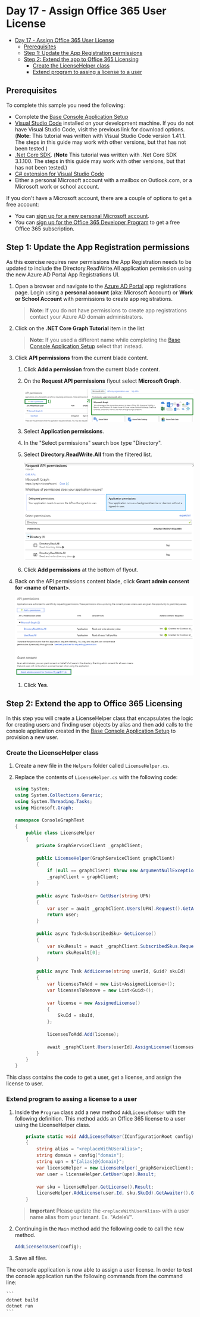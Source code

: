 # Day 17 - Assign Office 365 User License

- [Day 17 - Assign Office 365 User License](#day-17---assign-office-365-user-license)
  - [Prerequisites](#prerequisites)
  - [Step 1: Update the App Registration permissions](#step-1-update-the-app-registration-permissions)
  - [Step 2: Extend the app to Office 365 Licensing](#step-2-extend-the-app-to-office-365-licensing)
    - [Create the LicenseHelper class](#create-the-licensehelper-class)
    - [Extend program to assing a license to a user](#extend-program-to-assing-a-license-to-a-user)

## Prerequisites

To complete this sample you need the following:

- Complete the [Base Console Application Setup](../base-console-app/)
- [Visual Studio Code](https://code.visualstudio.com/) installed on your development machine. If you do not have Visual Studio Code, visit the previous link for download options. (**Note:** This tutorial was written with Visual Studio Code version 1.41.1. The steps in this guide may work with other versions, but that has not been tested.)
- [.Net Core SDK](https://dotnet.microsoft.com/download/dotnet-core/3.1#sdk-3.1.100). (**Note** This tutorial was written with .Net Core SDK 3.1.100.  The steps in this guide may work with other versions, but that has not been tested.)
- [C# extension for Visual Studio Code](https://marketplace.visualstudio.com/items?itemName=ms-vscode.csharp)
- Either a personal Microsoft account with a mailbox on Outlook.com, or a Microsoft work or school account.

If you don't have a Microsoft account, there are a couple of options to get a free account:

- You can [sign up for a new personal Microsoft account](https://signup.live.com/signup?wa=wsignin1.0&rpsnv=12&ct=1454618383&rver=6.4.6456.0&wp=MBI_SSL_SHARED&wreply=https://mail.live.com/default.aspx&id=64855&cbcxt=mai&bk=1454618383&uiflavor=web&uaid=b213a65b4fdc484382b6622b3ecaa547&mkt=E-US&lc=1033&lic=1).
- You can [sign up for the Office 365 Developer Program](https://developer.microsoft.com/office/dev-program) to get a free Office 365 subscription.

## Step 1: Update the App Registration permissions

As this exercise requires new permissions the App Registration needs to be updated to include the Directory.ReadWrite.All application permission using the new Azure AD Portal App Registrations UI.

1. Open a browser and navigate to the [Azure AD Portal](https://go.microsoft.com/fwlink/?linkid=2083908) app registrations page. Login using a **personal account** (aka: Microsoft Account) or **Work or School Account** with permissions to create app registrations.

    > **Note:** If you do not have permissions to create app registrations contact your Azure AD domain administrators.

1. Click on the **.NET Core Graph Tutorial** item in the list

    > **Note:** If you used a different name while completing the [Base Console Application Setup](../base-console-app/) select that instead.

1. Click **API permissions** from the current blade content.

    1. Click **Add a permission** from the current blade content.
    1. On the **Request API permissions** flyout select **Microsoft Graph**.

        ![Screenshot of selecting Microsoft Graph permission to add to app registration](Images/aad-create-app-05.png)

    1. Select **Application permissions**.
    1. In the "Select permissions" search box type "Directory".
    1. Select **Directory.ReadWrite.All** from the filtered list.

        ![Screenshot of adding application permission for Directory.ReadWrite.All permission](Images/aad-add-permissions.png)

    1. Click **Add permissions** at the bottom of flyout.

1. Back on the API permissions content blade, click **Grant admin consent for \<name of tenant\>**.

    ![Screenshot of granting admin consent for newly added permission](Images/aad-grant-permissions.png)

    1. Click **Yes**.

## Step 2: Extend the app to Office 365 Licensing

In this step you will create a LicenseHelper class that encapsulates the logic for creating users and finding user objects by alias and then add calls to the console application created in the [Base Console Application Setup](../base-console-app/) to provision a new user.

### Create the LicenseHelper class

1. Create a new file in the `Helpers` folder called `LicenseHelper.cs`.
1. Replace the contents of `LicenseHelper.cs` with the following code:

    ```cs
    using System;
    using System.Collections.Generic;
    using System.Threading.Tasks;
    using Microsoft.Graph;

    namespace ConsoleGraphTest
    {
        public class LicenseHelper
        {
            private GraphServiceClient _graphClient;

            public LicenseHelper(GraphServiceClient graphClient)
            {
                if (null == graphClient) throw new ArgumentNullException(nameof(graphClient));
                _graphClient = graphClient;
            }

            public async Task<User> GetUser(string UPN)
            {
                var user = await _graphClient.Users[UPN].Request().GetAsync();
                return user;
            }

            public async Task<SubscribedSku> GetLicense()
            {
                var skuResult = await _graphClient.SubscribedSkus.Request().GetAsync();
                return skuResult[0];
            }

            public async Task AddLicense(string userId, Guid? skuId)
            {
                var licensesToAdd = new List<AssignedLicense>();
                var licensesToRemove = new List<Guid>();

                var license = new AssignedLicense()
                {
                    SkuId = skuId,
                };

                licensesToAdd.Add(license);

                await _graphClient.Users[userId].AssignLicense(licensesToAdd, licensesToRemove).Request().PostAsync();
            }
        }
    }
    ```

This class contains the code to get a user, get a license, and assign the license to user.

### Extend program to assing a license to a user

1. Inside the `Program` class add a new method `AddLicenseToUser` with the following definition.  This method adds an Office 365 license to a user using the LicenseHelper class.

    ```cs
        private static void AddLicenseToUser(IConfigurationRoot config)
        {
            string alias = "<replaceWithUserAlias>";
            string domain = config["domain"];
            string upn = $"{alias}@{domain}";
            var licenseHelper = new LicenseHelper(_graphServiceClient);
            var user = licenseHelper.GetUser(upn).Result;

            var sku = licenseHelper.GetLicense().Result;
            licenseHelper.AddLicense(user.Id, sku.SkuId).GetAwaiter().GetResult();
        }
    ```

    > **Important** Please update the `<replaceWithUserAlias>` with a user name alias from your tenant.  Ex. "AdeleV".

1. Continuing in the `Main` method add the following code to call the new method.

    ```cs
    AddLicenseToUser(config);
    ```

1. Save all files.

The console application is now able to assign a user license. In order to test the console application run the following commands from the command line:

    ```
    dotnet build
    dotnet run
    ```
